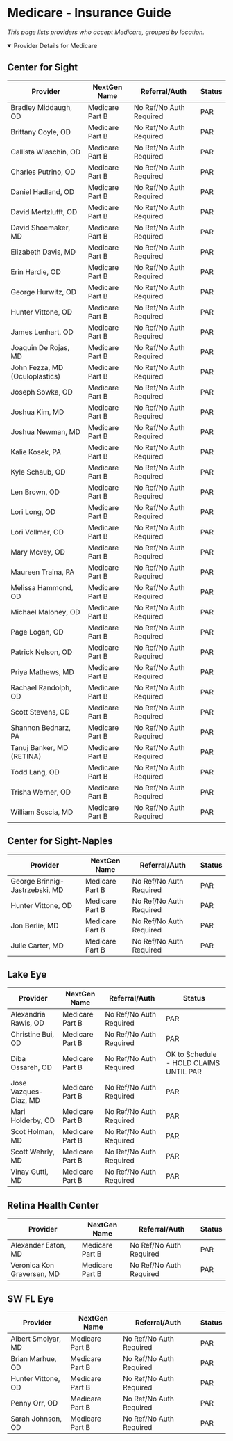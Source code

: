 # Medicare - Insurance Guide

*This page lists providers who accept Medicare, grouped by location.*

<details open><summary>Provider Details for Medicare</summary>

## Center for Sight

| Provider | NextGen Name | Referral/Auth | Status |
|----------|-------------|--------------|--------|
| Bradley Middaugh, OD | Medicare Part B | No Ref/No Auth Required | PAR |
| Brittany Coyle, OD | Medicare Part B | No Ref/No Auth Required | PAR |
| Callista Wlaschin, OD | Medicare Part B | No Ref/No Auth Required | PAR |
| Charles Putrino, OD | Medicare Part B | No Ref/No Auth Required | PAR |
| Daniel Hadland, OD | Medicare Part B | No Ref/No Auth Required | PAR |
| David Mertzlufft, OD | Medicare Part B | No Ref/No Auth Required | PAR |
| David Shoemaker, MD | Medicare Part B | No Ref/No Auth Required | PAR |
| Elizabeth Davis, MD | Medicare Part B | No Ref/No Auth Required | PAR |
| Erin Hardie, OD | Medicare Part B | No Ref/No Auth Required | PAR |
| George Hurwitz, OD | Medicare Part B | No Ref/No Auth Required | PAR |
| Hunter Vittone, OD | Medicare Part B | No Ref/No Auth Required | PAR |
| James Lenhart, OD | Medicare Part B | No Ref/No Auth Required | PAR |
| Joaquin De Rojas, MD | Medicare Part B | No Ref/No Auth Required | PAR |
| John Fezza, MD (Oculoplastics) | Medicare Part B | No Ref/No Auth Required | PAR |
| Joseph Sowka, OD | Medicare Part B | No Ref/No Auth Required | PAR |
| Joshua Kim, MD | Medicare Part B | No Ref/No Auth Required | PAR |
| Joshua Newman, MD | Medicare Part B | No Ref/No Auth Required | PAR |
| Kalie Kosek, PA | Medicare Part B | No Ref/No Auth Required | PAR |
| Kyle Schaub, OD | Medicare Part B | No Ref/No Auth Required | PAR |
| Len Brown, OD | Medicare Part B | No Ref/No Auth Required | PAR |
| Lori Long, OD | Medicare Part B | No Ref/No Auth Required | PAR |
| Lori Vollmer, OD | Medicare Part B | No Ref/No Auth Required | PAR |
| Mary Mcvey, OD | Medicare Part B | No Ref/No Auth Required | PAR |
| Maureen Traina, PA | Medicare Part B | No Ref/No Auth Required | PAR |
| Melissa Hammond, OD | Medicare Part B | No Ref/No Auth Required | PAR |
| Michael Maloney, OD | Medicare Part B | No Ref/No Auth Required | PAR |
| Page Logan, OD | Medicare Part B | No Ref/No Auth Required | PAR |
| Patrick Nelson, OD | Medicare Part B | No Ref/No Auth Required | PAR |
| Priya Mathews, MD | Medicare Part B | No Ref/No Auth Required | PAR |
| Rachael Randolph, OD | Medicare Part B | No Ref/No Auth Required | PAR |
| Scott Stevens, OD | Medicare Part B | No Ref/No Auth Required | PAR |
| Shannon Bednarz, PA | Medicare Part B | No Ref/No Auth Required | PAR |
| Tanuj Banker, MD (RETINA) | Medicare Part B | No Ref/No Auth Required | PAR |
| Todd Lang, OD | Medicare Part B | No Ref/No Auth Required | PAR |
| Trisha Werner, OD | Medicare Part B | No Ref/No Auth Required | PAR |
| William Soscia, MD | Medicare Part B | No Ref/No Auth Required | PAR |

## Center for Sight-Naples

| Provider | NextGen Name | Referral/Auth | Status |
|----------|-------------|--------------|--------|
| George Brinnig-Jastrzebski, MD | Medicare Part B | No Ref/No Auth Required | PAR |
| Hunter Vittone, OD | Medicare Part B | No Ref/No Auth Required | PAR |
| Jon Berlie, MD | Medicare Part B | No Ref/No Auth Required | PAR |
| Julie Carter, MD | Medicare Part B | No Ref/No Auth Required | PAR |

## Lake Eye 

| Provider | NextGen Name | Referral/Auth | Status |
|----------|-------------|--------------|--------|
| Alexandria Rawls, OD | Medicare Part B | No Ref/No Auth Required | PAR |
| Christine Bui, OD | Medicare Part B | No Ref/No Auth Required | PAR |
| Diba Ossareh, OD | Medicare Part B | No Ref/No Auth Required | OK to Schedule - HOLD CLAIMS UNTIL PAR |
| Jose Vazques-Diaz, MD | Medicare Part B | No Ref/No Auth Required | PAR |
| Mari Holderby, OD | Medicare Part B | No Ref/No Auth Required | PAR |
| Scot Holman, MD | Medicare Part B | No Ref/No Auth Required | PAR |
| Scott Wehrly, MD | Medicare Part B | No Ref/No Auth Required | PAR |
| Vinay Gutti, MD | Medicare Part B | No Ref/No Auth Required | PAR |

## Retina Health Center

| Provider | NextGen Name | Referral/Auth | Status |
|----------|-------------|--------------|--------|
| Alexander Eaton, MD | Medicare Part B | No Ref/No Auth Required | PAR |
| Veronica Kon Graversen, MD | Medicare Part B | No Ref/No Auth Required | PAR |

## SW FL Eye

| Provider | NextGen Name | Referral/Auth | Status |
|----------|-------------|--------------|--------|
| Albert Smolyar, MD | Medicare Part B | No Ref/No Auth Required | PAR |
| Brian Marhue, OD | Medicare Part B | No Ref/No Auth Required | PAR |
| Hunter Vittone, OD | Medicare Part B | No Ref/No Auth Required | PAR |
| Penny Orr, OD | Medicare Part B | No Ref/No Auth Required | PAR |
| Sarah Johnson, OD | Medicare Part B | No Ref/No Auth Required | PAR |

</details>

